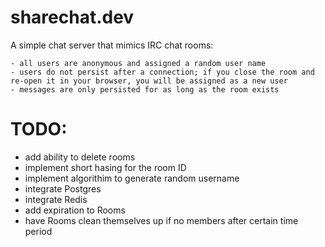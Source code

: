 # sharechat.dev

A simple chat server that mimics IRC chat rooms:

    - all users are anonymous and assigned a random user name
    - users do not persist after a connection; if you close the room and re-open it in your browser, you will be assigned as a new user
    - messages are only persisted for as long as the room exists

# TODO:

- add ability to delete rooms
- implement short hasing for the room ID
- implement algorithim to generate random username
- integrate Postgres
- integrate Redis
- add expiration to Rooms
- have Rooms clean themselves up if no members after certain time period